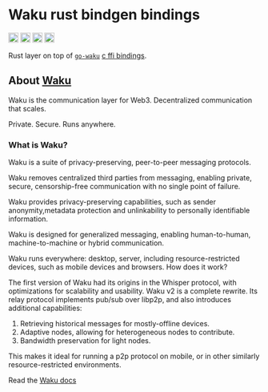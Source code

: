 # Waku rust bindgen bindings

[<img alt="github" src="https://img.shields.io/badge/github-waku-org/waku-sys-8da0cb?style=for-the-badge&labelColor=555555&logo=github" height="20">](https://github.com/waku-org/waku-rust-bindings)
[<img alt="crates.io" src="https://img.shields.io/crates/v/waku-sys.svg?style=for-the-badge&color=fc8d62&logo=rust" height="20">](https://crates.io/crates/waku-rust-bindings)
[<img alt="docs.rs" src="https://img.shields.io/badge/doc/waku-sys-66c2a5?style=for-the-badge&labelColor=555555&logo=docs.rs" height="20">](https://docs.rs/waku-rust-bindings)
[<img alt="build status" src="https://img.shields.io/github/workflow/status/waku-org/waku-rust-bindings/CI/master?style=for-the-badge" height="20">](https://github.com/waku-org/waku-rust-bindings/actions?query=branch%3Amaster)

Rust layer on top of [`go-waku`](https://github.com/status-im/go-waku) [c ffi bindings](https://github.com/status-im/go-waku/blob/v0.2.2/library/README.md).


## About [Waku](https://waku.org/)

Waku is the communication layer for Web3. Decentralized communication that scales.

Private. Secure. Runs anywhere.

### What is Waku?

Waku is a suite of privacy-preserving, peer-to-peer messaging protocols.

Waku removes centralized third parties from messaging, enabling private, secure, censorship-free communication with no single point of failure.

Waku provides privacy-preserving capabilities, such as sender anonymity,metadata protection and unlinkability to personally identifiable information.

Waku is designed for generalized messaging, enabling human-to-human, machine-to-machine or hybrid communication.

Waku runs everywhere: desktop, server, including resource-restricted devices, such as mobile devices and browsers.
How does it work?

The first version of Waku had its origins in the Whisper protocol, with optimizations for scalability and usability. Waku v2 is a complete rewrite. Its relay protocol implements pub/sub over libp2p, and also introduces additional capabilities:

1. Retrieving historical messages for mostly-offline devices.
2. Adaptive nodes, allowing for heterogeneous nodes to contribute.
3. Bandwidth preservation for light nodes.

This makes it ideal for running a p2p protocol on mobile, or in other similarly resource-restricted environments.



Read the [Waku docs](https://docs.wakuconnect.dev/)